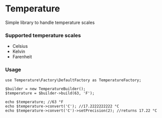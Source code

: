 Temperature
===========

Simple library to handle temperature scales

### Supported temperature scales
* Celsius
* Kelvin
* Farenheit

### Usage
```
use Temperature\Factory\DefaultFactory as TemperatureFactory;

$builder = new TemperatureBuilder();
$temperature = $builder->build(63, 'F');

echo $temperature; //63 °F
echo $temperature->convert('C'); //17.2222222222 °C
echo $temperature->convert('C')->setPrecision(2); //returns 17.22 °C
```
